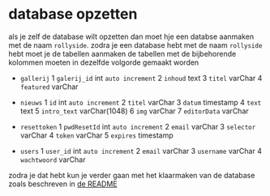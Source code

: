 # database opzetten

als je zelf de database wilt opzetten dan moet hje een databse aanmaken met de naam `rollyside`. zodra je een database hebt met de naam `rollyside` hebt moet je de tabellen aanmaken de tabellen met de bijbehorende kolommen moeten in dezelfde volgorde gemaakt worden

- `gallerij`
  1 `galerij_id` int `auto increment`
  2 `inhoud` text
  3 `titel` varChar
  4 `featured` varChar

- `nieuws`
 1 `id` int `auto increment`
 2 `titel` varChar
 3 `datum` timestamp
 4 `text` text
 5 `intro_text` varChar(1048)
 6 `img` varChar
 7 `editorData` varChar

- `resettoken`
 1 `pwdResetId` int `auto increment`
 2 `email` varChar
 3 `selector` varChar
 4 `token` varChar
 5 `expires` timestamp

- `users`
 1 `user_id` int `auto increment`
 2 `email` varChar
 3 `username` varChar
 4 `wachtwoord` varChar

zodra je dat hebt kun je verder gaan met het klaarmaken van de database zoals beschreven in [de README](../readme.md)
